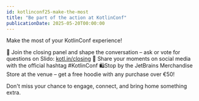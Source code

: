 ```yaml
---
id: kotlinconf25-make-the-most
title: "Be part of the action at KotlinConf"
publicationDate: 2025-05-20T00:00:00
---
```


Make the most of your KotlinConf experience!

🎤 Join the closing panel and shape the conversation – ask or vote for questions on Slido: [kotl.in/closing](https://kotl.in/closing)
📲 Share your moments on social media with the official hashtag #KotlinConf
🛍️Stop by the JetBrains Merchandise Store at the venue – get a free hoodie with any purchase over €50!

Don't miss your chance to engage, connect, and bring home something extra.
